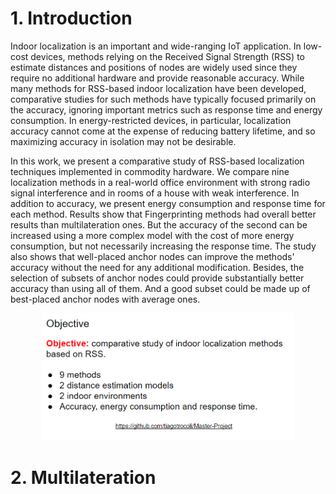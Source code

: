 # 1. Introduction

Indoor localization is an important and wide-ranging IoT application. In low-cost devices, methods relying on the Received Signal Strength (RSS) to estimate distances and positions of nodes are widely used since they require no additional hardware and provide reasonable accuracy. While many methods for RSS-based indoor localization have been developed, comparative studies for such methods have typically focused primarily on the accuracy, ignoring important metrics such as response time and energy consumption. In energy-restricted devices, in particular, localization accuracy cannot come at the expense of reducing battery lifetime, and so maximizing accuracy in isolation may not be desirable. 

In this work, we present a comparative study of RSS-based localization techniques implemented in commodity hardware. We compare nine localization methods in a real-world office environment with strong radio signal interference and in rooms of a house with weak interference. In addition to accuracy, we present energy consumption and response time for each method. Results show that Fingerprinting methods had overall better results than multilateration ones. But the accuracy of the second can be increased using a more complex model with the cost of more energy consumption, but not necessarily increasing the response time. The study also shows that well-placed anchor nodes can improve the methods' accuracy without the need for any additional modification. Besides, the selection of subsets of anchor nodes could provide substantially better accuracy than using all of them. And a good subset could be made up of best-placed anchor nodes with average ones.

<p align="center">
<img src="/images/objective.PNG" height="80%" width="80%">  
</p>


# 2. Multilateration
